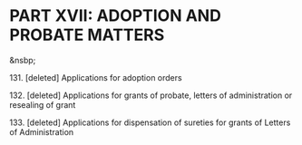 # PART XVII: ADOPTION AND PROBATE MATTERS
&nsbp;

131\. \[deleted\] Applications for adoption orders

132\. \[deleted\] Applications for grants of probate, letters of
administration or resealing of grant

133\. \[deleted\] Applications for dispensation of sureties for grants
of Letters of Administration
